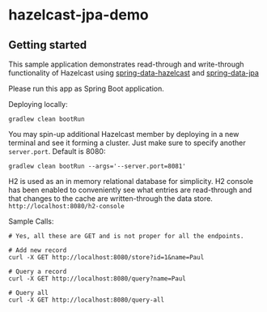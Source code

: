 # hazelcast-jpa-demo

## Getting started
This sample application demonstrates read-through and write-through functionality of Hazelcast using [spring-data-hazelcast](https://github.com/hazelcast/spring-data-hazelcast) and [spring-data-jpa](https://spring.io/projects/spring-data-jpa)


Please run this app as Spring Boot application.

Deploying locally:
```
gradlew clean bootRun
```

You may spin-up additional Hazelcast member by deploying in a new terminal and see it forming a cluster.
Just make sure to specify another `server.port`. Default is 8080:
```
gradlew clean bootRun --args='--server.port=8081'
```


H2 is used as an in memory relational database for simplicity.
H2 console has been enabled to conveniently see what entries are read-through and that changes to the cache are written-through the data store.
```http://localhost:8080/h2-console```

Sample Calls:
```
# Yes, all these are GET and is not proper for all the endpoints.

# Add new record
curl -X GET http://localhost:8080/store?id=1&name=Paul

# Query a record
curl -X GET http://localhost:8080/query?name=Paul

# Query all
curl -X GET http://localhost:8080/query-all
```